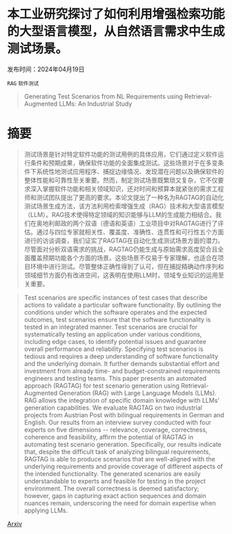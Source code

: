 # 本工业研究探讨了如何利用增强检索功能的大型语言模型，从自然语言需求中生成测试场景。

发布时间：2024年04月19日

`RAG` `软件测试`

> Generating Test Scenarios from NL Requirements using Retrieval-Augmented LLMs: An Industrial Study

# 摘要

> 测试场景是针对特定软件功能的测试用例的具体应用，它们通过定义软件运行条件和预期成果，确保软件功能的全面集成测试。这些场景对于在多变条件下系统性地测试应用程序、捕捉边缘情况、发现潜在问题以及确保软件的整体性能和可靠性至关重要。然而，制定测试场景既繁琐又复杂，它不仅要求深入掌握软件功能和相关领域知识，还对时间和预算本就紧张的需求工程师和测试团队提出了更高的要求。本论文提出了一种名为RAGTAG的自动化测试场景生成方法，该方法利用检索增强生成（RAG）技术和大型语言模型（LLM）。RAG技术使得特定领域的知识能够与LLM的生成能力相结合。我们在奥地利邮政的两个双语（德语和英语）工业项目中对RAGTAG进行了评估。通过与四位专家就相关性、覆盖度、准确性、连贯性和可行性五个方面进行的访谈调查，我们证实了RAGTAG在自动化生成测试场景方面的潜力。尽管面对分析双语需求的挑战，RAGTAG仍能生成与原始需求高度契合且全面覆盖预期功能各个方面的场景。这些场景不仅易于专家理解，也适合在项目环境中进行测试。尽管整体正确性得到了认可，但在捕捉精确动作序列和领域细节方面仍有改进空间，这表明在使用LLM时，领域专业知识的运用至关重要。

> Test scenarios are specific instances of test cases that describe actions to validate a particular software functionality. By outlining the conditions under which the software operates and the expected outcomes, test scenarios ensure that the software functionality is tested in an integrated manner. Test scenarios are crucial for systematically testing an application under various conditions, including edge cases, to identify potential issues and guarantee overall performance and reliability. Specifying test scenarios is tedious and requires a deep understanding of software functionality and the underlying domain. It further demands substantial effort and investment from already time- and budget-constrained requirements engineers and testing teams. This paper presents an automated approach (RAGTAG) for test scenario generation using Retrieval-Augmented Generation (RAG) with Large Language Models (LLMs). RAG allows the integration of specific domain knowledge with LLMs' generation capabilities. We evaluate RAGTAG on two industrial projects from Austrian Post with bilingual requirements in German and English. Our results from an interview survey conducted with four experts on five dimensions -- relevance, coverage, correctness, coherence and feasibility, affirm the potential of RAGTAG in automating test scenario generation. Specifically, our results indicate that, despite the difficult task of analyzing bilingual requirements, RAGTAG is able to produce scenarios that are well-aligned with the underlying requirements and provide coverage of different aspects of the intended functionality. The generated scenarios are easily understandable to experts and feasible for testing in the project environment. The overall correctness is deemed satisfactory; however, gaps in capturing exact action sequences and domain nuances remain, underscoring the need for domain expertise when applying LLMs.

[Arxiv](https://arxiv.org/abs/2404.12772)